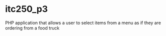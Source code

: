 # itc250_p3
 PHP application that allows a user to select items from a menu as if they are ordering from a food truck
